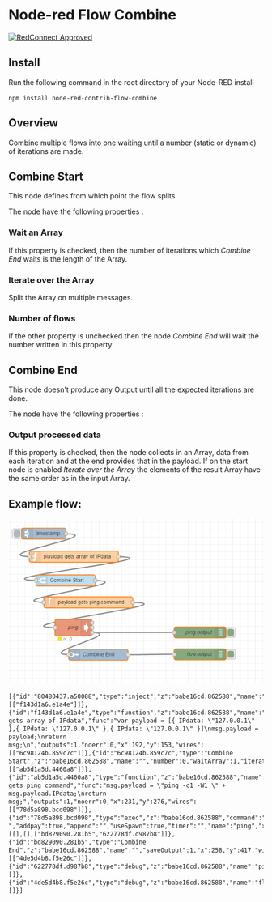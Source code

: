 Node-red Flow Combine
========================

[![RedConnect Approved](https://img.shields.io/badge/RedConnect-Approved-brightgreen.svg?style=flat)](https://www.redconnect.io/addons) 

Install
-------

Run the following command in the root directory of your Node-RED install

    npm install node-red-contrib-flow-combine

## Overview

Combine multiple flows into one waiting until a number (static or dynamic) of iterations are made.


## Combine Start

This node defines from which point the flow splits.

The node have the following properties :

### Wait an Array

If this property is checked, then the number of iterations which *Combine End* waits is the length of the Array.

### Iterate over the Array
Split the Array on multiple messages.


### Number of flows

If the other property is unchecked then the node *Combine End* will wait the number written in this property.

## Combine End

This node doesn't produce any Output until all the expected iterations are done.


The node have the following properties :

### Output processed data

If this property is checked, then the node collects in an Array, data from each iteration and at the end provides that in the payload.
If on the start node is enabled *Iterate over the Array* the elements of the result Array have the same order as in the input Array.

## Example flow:
<p align="center">
  <img src="flow-combine-example.png"/>
</p>

```
[{"id":"80480437.a50088","type":"inject","z":"babe16cd.862588","name":"","topic":"","payload":"","payloadType":"date","repeat":"","crontab":"","once":false,"x":111,"y":91,"wires":[["f143d1a6.e1a4e"]]},{"id":"f143d1a6.e1a4e","type":"function","z":"babe16cd.862588","name":"playload gets array of IPdata","func":"var payload = [{ IPdata: \"127.0.0.1\" },{ IPdata: \"127.0.0.1\" },{ IPdata: \"127.0.0.1\" }]\nmsg.payload = payload;\nreturn msg;\n","outputs":1,"noerr":0,"x":192,"y":153,"wires":[["6c98124b.859c7c"]]},{"id":"6c98124b.859c7c","type":"Combine Start","z":"babe16cd.862588","name":"","number":0,"waitArray":1,"iterateArray":1,"x":170,"y":217,"wires":[["ab5d1a5d.4460a8"]]},{"id":"ab5d1a5d.4460a8","type":"function","z":"babe16cd.862588","name":"payload gets ping command","func":"msg.payload = \"ping -c1 -W1 \" + msg.payload.IPdata;\nreturn msg;","outputs":1,"noerr":0,"x":231,"y":276,"wires":[["78d5a898.bcd098"]]},{"id":"78d5a898.bcd098","type":"exec","z":"babe16cd.862588","command":" ","addpay":true,"append":"","useSpawn":true,"timer":"","name":"ping","x":191,"y":344,"wires":[[],[],["bd829090.281b5","622778df.d987b8"]]},{"id":"bd829090.281b5","type":"Combine End","z":"babe16cd.862588","name":"","saveOutput":1,"x":258,"y":417,"wires":[["4de5d4b8.f5e26c"]]},{"id":"622778df.d987b8","type":"debug","z":"babe16cd.862588","name":"ping.output","active":true,"console":"false","complete":"payload","x":532,"y":357,"wires":[]},{"id":"4de5d4b8.f5e26c","type":"debug","z":"babe16cd.862588","name":"flow.output","active":true,"console":"false","complete":"payload","x":532,"y":416,"wires":[]}]
```
